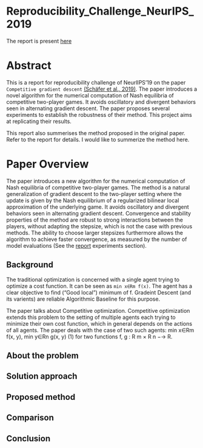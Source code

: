 # Reproducibility_Challenge_NeurIPS_2019

The report is present [here](https://gopikishan14.github.io/Reproducibility_Challenge_NeurIPS_2019/)

# Abstract
This is a report for reproducibility challenge of NeurlIPS’19 on the paper `Competitive
gradient descent` [(Schäfer et al., 2019)](https://arxiv.org/abs/1905.12103). The paper introduces a novel algorithm
for the numerical computation of Nash equilibria of competitive two-player
games. It avoids oscillatory and divergent behaviors seen in alternating gradient
descent.
The paper proposes several experiments to establish the robustness of their method. This project
aims at replicating their results.

This report also summerises the method proposed in the original paper. Refer to the report for details.
I would like to summerize the method here.

# Paper Overview
The paper introduces a new algorithm for the numerical computation of Nash equilibria of competitive two-player games. The method is a natural generalization of gradient descent to the two-player setting where the update is given by the Nash equilibrium of a regularized bilinear local approximation of the underlying game. It avoids oscillatory and divergent behaviors seen in alternating gradient descent. Convergence and stability properties of the method are robust to strong interactions between the players, without adapting the stepsize, which is not the case with previous methods. The ability to choose larger stepsizes furthermore allows the algorithm to achieve faster convergence, as measured by the number of model evaluations (See the [report](https://gopikishan14.github.io/Reproducibility_Challenge_NeurIPS_2019/) experiments section).


## Background
The traditional optimization is concerned with a single agent trying to optimize a cost function. It
can be seen as  `min x∈Rm f(x)`. The agent has a clear objective to find (“Good local”) minimum of
f. Gradeint Descent (and its varients) are reliable Algorithmic Baseline for this purpose.

The paper talks about Competitive optimization. Competitive optimization extends this problem
to the setting of multiple agents each trying to minimize their own cost function, which in general
depends on the actions of all agents.
The paper deals with the case of two such agents:
min
x∈Rm
f(x, y), min
y∈Rn
g(x, y) (1)
for two functions f, g : R
m × R
n −→ R.

## About the problem



## Solution approach

## Proposed method

## Comparison

## Conclusion

